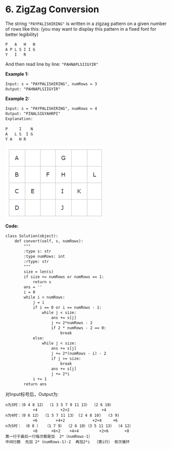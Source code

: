 # 6. ZigZag Conversion

The string `"PAYPALISHIRING"` is written in a zigzag pattern on a given number of rows like this: \(you may want to display this pattern in a fixed font for better legibility\)

```text
P   A   H   N
A P L S I I G
Y   I   R
```

And then read line by line: `"PAHNAPLSIIGYIR"`

**Example 1:**

```text
Input: s = "PAYPALISHIRING", numRows = 3
Output: "PAHNAPLSIIGYIR"
```

**Example 2:**

```text
Input: s = "PAYPALISHIRING", numRows = 4
Output: "PINALSIGYAHRPI"
Explanation:

P     I    N
A   L S  I G
Y A   H R
```

![ZigZag Conversion](../.gitbook/assets/ubr-wi-9bq1zv37-0-h1-e.png)

**Code:**

```text
class Solution(object):
    def convert(self, s, numRows):
        """
        :type s: str
        :type numRows: int
        :rtype: str
        """
        size = len(s)
        if size <= numRows or numRows == 1:
            return s
        ans = ''
        i = 0
        while i < numRows:
            j = i
            if i == 0 or i == numRows - 1:
                while j < size:
                    ans += s[j]
                    j += 2*numRows - 2
                    if 2 * numRows - 2 == 0:
                        break
            else:
                while j < size:
                    ans += s[j]
                    j += 2*(numRows - i) - 2
                    if j >= size:
                        break
                    ans += s[j]
                    j += 2*i
            i += 1
        return ans
```

对Input标号后，Output为:

```text
n为3时：（0 4 8 12） （1 3 5 7 9 11 13） （2 6 10）
            +4          +2+2              +4 
n为4时：（0 6 12） （1 5 7 11 13） (2 4 8 10)   (3 9)
            +6        +4+2            +2+4     +6
n为5时： （0 8 ）  （1 7 9） （2 6 10）（3 5 11 13） （4 12）
            +8      +6+2    +4+4         +2+6       +8
第一行于最后一行每次都是加  2*（numRows-1）
中间行数  先加 2*（numRows-1)-2  再加2*i  （第i行） 依次循环
```

